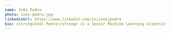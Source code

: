 ```yaml
---
name: Inês Pedro
photo: ines-pedro.jpg
linkedinUrl: https://www.linkedin.com/in/inesjpedro
bio: <strong>Inês Pedro</strong> is a Senior Machine Learning Scientist at Zendesk (joined with the acquisition of Cleverly, a Portuguese startup) working on Natural Language Processing problems. With a background in Applied Mathematics and Computation, she has been co-organizing the Deep Learning Sessions since 2020. Inês enjoys spending time at the beach, playing tennis and reading.
---
```

